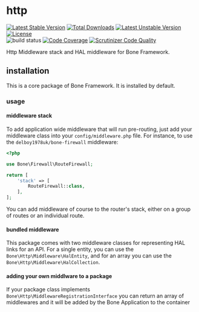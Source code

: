# http
[![Latest Stable Version](https://poser.pugx.org/delboy1978uk/bone-http/v/stable)](https://packagist.org/packages/delboy1978uk/bone-http) [![Total Downloads](https://poser.pugx.org/delboy1978uk/bone/downloads)](https://packagist.org/packages/delboy1978uk/bone) [![Latest Unstable Version](https://poser.pugx.org/delboy1978uk/bone-http/v/unstable)](https://packagist.org/packages/delboy1978uk/bone-http) [![License](https://poser.pugx.org/delboy1978uk/bone-http/license)](https://packagist.org/packages/delboy1978uk/bone-http)<br />
![build status](https://github.com/delboy1978uk/bone-http/actions/workflows/master.yml/badge.svg)  [![Code Coverage](https://scrutinizer-ci.com/g/delboy1978uk/bone-http/badges/coverage.png?b=master)](https://scrutinizer-ci.com/g/delboy1978uk/bone-http/?branch=master) [![Scrutinizer Code Quality](https://scrutinizer-ci.com/g/delboy1978uk/bone-http/badges/quality-score.png?b=master)](https://scrutinizer-ci.com/g/delboy1978uk/bone-http/?branch=master)<br />

Http Middleware stack and HAL middleware for Bone Framework. 
## installation
This is a core package of Bone Framework. It is installed by default.
### usage
#### middleware stack
To add application wide middleware that will run pre-routing, just add your middleware class into your 
`config/middleware.php` file. For instance, to use the `delboy1978uk/bone-firewall` middleware:
```php
<?php

use Bone\Firewall\RouteFirewall;

return [
    'stack' => [
        RouteFirewall::class,
    ],
];
```
You can add middleware of course to the router's stack, either on a group of routes or an individual route.
#### bundled middleware
This package comes with two middleware classes for representing HAL links for an API.
For a single entity, you can use the `Bone\Http\Middleware\HalEntity`, and for an array you can use the
`Bone\Http\Middleware\HalCollection`. 
#### adding your own middlware to a package
If your package class implements `Bone\Http\MiddlewareRegistrationInterface` you can return an array of middlewares 
and it will be added by the Bone Application to the container
